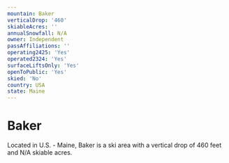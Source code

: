 ```yaml
---
mountain: Baker
verticalDrop: '460'
skiableAcres: ''
annualSnowfall: N/A
owner: Independent
passAffiliations: ''
operating2425: 'Yes'
operated2324: 'Yes'
surfaceLiftsOnly: 'Yes'
openToPublic: 'Yes'
skied: 'No'
country: USA
state: Maine
---
```


# Baker

Located in U.S. - Maine, Baker is a ski area with a vertical drop of 460 feet and N/A skiable acres.
